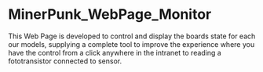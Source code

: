 # MinerPunk_WebPage_Monitor
This Web Page is developed to control and display the boards state for each our models, supplying a complete tool to improve the experience where you have the control from a click anywhere in the intranet to reading a fototransistor connected to sensor. 
